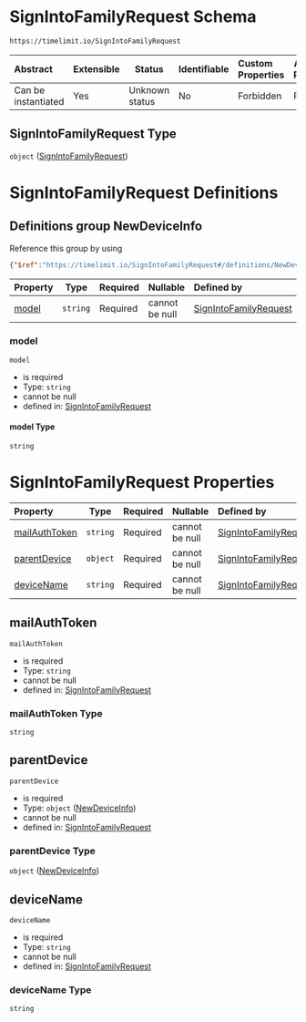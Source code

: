 # SignIntoFamilyRequest Schema

```txt
https://timelimit.io/SignIntoFamilyRequest
```




| Abstract            | Extensible | Status         | Identifiable | Custom Properties | Additional Properties | Access Restrictions | Defined In                                                                                    |
| :------------------ | ---------- | -------------- | ------------ | :---------------- | --------------------- | ------------------- | --------------------------------------------------------------------------------------------- |
| Can be instantiated | Yes        | Unknown status | No           | Forbidden         | Forbidden             | none                | [SignIntoFamilyRequest.schema.json](SignIntoFamilyRequest.schema.json "open original schema") |

## SignIntoFamilyRequest Type

`object` ([SignIntoFamilyRequest](signintofamilyrequest.md))

# SignIntoFamilyRequest Definitions

## Definitions group NewDeviceInfo

Reference this group by using

```json
{"$ref":"https://timelimit.io/SignIntoFamilyRequest#/definitions/NewDeviceInfo"}
```

| Property        | Type     | Required | Nullable       | Defined by                                                                                                                                                                                 |
| :-------------- | -------- | -------- | -------------- | :----------------------------------------------------------------------------------------------------------------------------------------------------------------------------------------- |
| [model](#model) | `string` | Required | cannot be null | [SignIntoFamilyRequest](signintofamilyrequest-definitions-newdeviceinfo-properties-model.md "https&#x3A;//timelimit.io/SignIntoFamilyRequest#/definitions/NewDeviceInfo/properties/model") |

### model




`model`

-   is required
-   Type: `string`
-   cannot be null
-   defined in: [SignIntoFamilyRequest](signintofamilyrequest-definitions-newdeviceinfo-properties-model.md "https&#x3A;//timelimit.io/SignIntoFamilyRequest#/definitions/NewDeviceInfo/properties/model")

#### model Type

`string`

# SignIntoFamilyRequest Properties

| Property                        | Type     | Required | Nullable       | Defined by                                                                                                                                             |
| :------------------------------ | -------- | -------- | -------------- | :----------------------------------------------------------------------------------------------------------------------------------------------------- |
| [mailAuthToken](#mailAuthToken) | `string` | Required | cannot be null | [SignIntoFamilyRequest](signintofamilyrequest-properties-mailauthtoken.md "https&#x3A;//timelimit.io/SignIntoFamilyRequest#/properties/mailAuthToken") |
| [parentDevice](#parentDevice)   | `object` | Required | cannot be null | [SignIntoFamilyRequest](signintofamilyrequest-definitions-newdeviceinfo.md "https&#x3A;//timelimit.io/SignIntoFamilyRequest#/properties/parentDevice") |
| [deviceName](#deviceName)       | `string` | Required | cannot be null | [SignIntoFamilyRequest](signintofamilyrequest-properties-devicename.md "https&#x3A;//timelimit.io/SignIntoFamilyRequest#/properties/deviceName")       |

## mailAuthToken




`mailAuthToken`

-   is required
-   Type: `string`
-   cannot be null
-   defined in: [SignIntoFamilyRequest](signintofamilyrequest-properties-mailauthtoken.md "https&#x3A;//timelimit.io/SignIntoFamilyRequest#/properties/mailAuthToken")

### mailAuthToken Type

`string`

## parentDevice




`parentDevice`

-   is required
-   Type: `object` ([NewDeviceInfo](signintofamilyrequest-definitions-newdeviceinfo.md))
-   cannot be null
-   defined in: [SignIntoFamilyRequest](signintofamilyrequest-definitions-newdeviceinfo.md "https&#x3A;//timelimit.io/SignIntoFamilyRequest#/properties/parentDevice")

### parentDevice Type

`object` ([NewDeviceInfo](signintofamilyrequest-definitions-newdeviceinfo.md))

## deviceName




`deviceName`

-   is required
-   Type: `string`
-   cannot be null
-   defined in: [SignIntoFamilyRequest](signintofamilyrequest-properties-devicename.md "https&#x3A;//timelimit.io/SignIntoFamilyRequest#/properties/deviceName")

### deviceName Type

`string`
